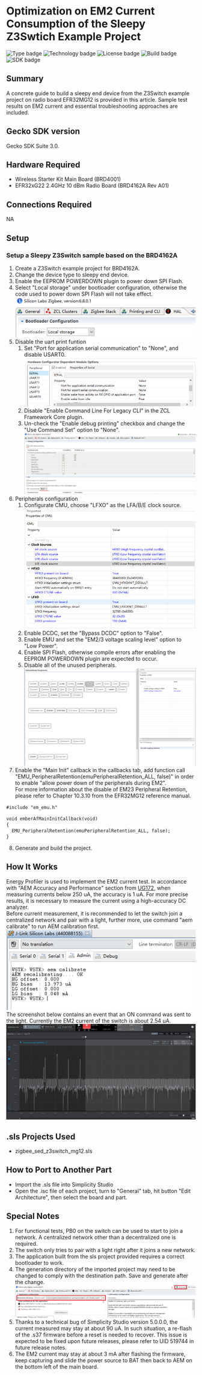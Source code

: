 # Optimization on EM2 Current Consumption of the Sleepy Z3Swtich Example Project #

![Type badge](https://img.shields.io/badge/dynamic/json?url=https://raw.githubusercontent.com/SiliconLabs/application_examples_ci/master/zigbee_applications/EFR32MG12_common.json&label=Type&query=type&color=green)
![Technology badge](https://img.shields.io/badge/dynamic/json?url=https://raw.githubusercontent.com/SiliconLabs/application_examples_ci/master/zigbee_applications/EFR32MG12_common.json&label=Technology&query=technology&color=green)
![License badge](https://img.shields.io/badge/dynamic/json?url=https://raw.githubusercontent.com/SiliconLabs/application_examples_ci/master/zigbee_applications/EFR32MG12_common.json&label=License&query=license&color=green)
![Build badge](https://img.shields.io/endpoint?url=https://raw.githubusercontent.com/SiliconLabs/application_examples_ci/master/zigbee_applications/EFR32MG12_build_status.json)
![SDK badge](https://img.shields.io/badge/dynamic/json?url=https://raw.githubusercontent.com/SiliconLabs/application_examples_ci/master/zigbee_applications/EFR32MG12_common.json&label=SDK&query=sdk&color=green)

## Summary ##

A concrete guide to build a sleepy end device from the Z3Switch example project on radio board EFR32MG12 is provided in this article. Sample test results on EM2 current and essential troubleshooting approaches are included.

## Gecko SDK version ##

Gecko SDK Suite 3.0.

## Hardware Required ##

* Wireless Starter Kit Main Board (BRD4001)
* EFR32xG22 2.4GHz 10 dBm Radio Board (BRD4162A Rev A01)

## Connections Required ##

NA

## Setup ##

### Setup a Sleepy Z3Switch sample based on the BRD4162A  
1. Create a Z3Switch example project for BRD4162A.
2. Change the device type to sleepy end device.
3. Enable the EEPROM POWERDOWN plugin to power down SPI Flash. 
4. Select "Local storage" under bootloader configuration, otherwise the code used to power down SPI Flash will not take effect.  
![zigbee](doc/change_bootloader_config.png)  
5. Disable the uart print funtion
    1. Set "Port for application serial communication" to "None", and disable USART0.  
    ![zigbee](doc/disable_serial_comm.png)  
    2. Disable "Enable Command Line For Legacy CLI" in the ZCL Framework Core plugin.  
    3. Un-check the "Enable debug printing" checkbox and change the "Use Command Set" option to "None".  
    ![zigbee](doc/disable_debug_printing.png)  
6. Peripherals configuration
    1. Configurate CMU, choose "LFXO" as the LFA/B/E clock source.  
    ![zigbee](doc/change_cmu_clock_sources.png)
    2. Enable DCDC, set the "Bypass DCDC" option to "False".  
    3. Enable EMU and set the "EM2/3 voltage scaling level" option to "Low Power".
    4. Enable SPI Flash, otherwise compile errors after enabling the EEPROM POWERDOWN plugin are expected to occur.
    5. Disable all of the unused peripherals.  
    ![zigbee](doc/enable_emu.png)  
7. Enable the "Main Init" callback in the callbacks tab, add function call "EMU_PeripheralRetention(emuPeripheralRetention_ALL, false)" in order to enable "allow power down of the peripherals during EM2".  
For more information about the disable of EM23 Peripheral Retention, please refer to Chapter 10.3.10 from the EFR32MG12 reference manual.  
```
#include "em_emu.h"
```
```
void emberAfMainInitCallback(void)
{
  EMU_PeripheralRetention(emuPeripheralRetention_ALL, false);
}
```
8. Generate and build the project.  

## How It Works ##

Energy Profiler is used to implement the EM2 current test. In accordance with "AEM Accuracy and Performance" section from [UG172](https://www.silabs.com/documents/public/user-guides/ug172-brd4320a-user-guide.pdf), when measuring currents below 250 uA, the accuracy is 1 uA. For more precise results, it is necessary to measure the current using a high-accuracy DC analyzer.  
Before current measurement, it is recommended to let the switch join a centralized network and pair with a light, further more, use command "aem calibrate" to run AEM calibration first.  
![zigbee](doc/aem_calibrate.png)  
The screenshot below contains an event that an ON command was sent to the light. Currently the EM2 current of the switch is about 2.54 uA.  
![zigbee](doc/current_measurement_result.png)  

## .sls Projects Used ##

* zigbee_sed_z3switch_mg12.sls

## How to Port to Another Part ##

* Import the .sls file into Simplicity Studio
* Open the .isc file of each project, turn to "General" tab, hit button "Edit Architecture", then select the board and part.

## Special Notes ##

1. For functional tests, PB0 on the switch can be used to start to join a network. A centralized network other than a decentralized one is required.
2. The switch only tries to pair with a light right after it joins a new network.
3. The application built from the sls project provided requires a correct bootloader to work.
4. The generation directory of the imported project may need to be changed to comply with the destination path. Save and generate after the change.  
![zigbee](doc/change_generation_directory.png)  
1. Thanks to a technical bug of Simplicity Studio version 5.0.0.0, the current measured may stay at about 90 uA. In such situation, a re-flash of the .s37 firmware before a reset is needed to recover. This issue is expected to be fixed upon future releases, please refer to UID 519744 in future release notes.  
2. The EM2 current may stay at about 3 mA after flashing the firmware, keep capturing and slide the power source to BAT then back to AEM on the bottom left of the main board.   

